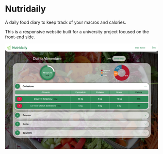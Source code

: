 # Nutridaily

A daily food diary to keep track of your macros and calories.

This is a responsive website built for a university project focused on the front-end side.

<img src="https://github.com/michelegranatiero/Nutridaily/blob/main/images/Dashboard_Desktop.png" width=1000>

